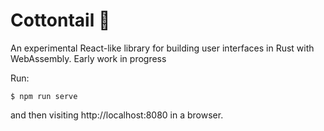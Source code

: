# Cottontail 🐇

An experimental React-like library for building user interfaces in Rust with WebAssembly. Early work in progress

Run:
```
$ npm run serve
```

and then visiting http://localhost:8080 in a browser.
